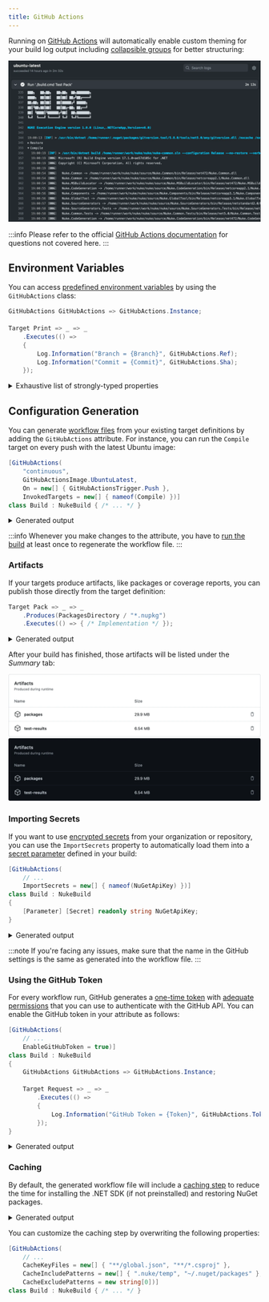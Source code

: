 ```yaml
---
title: GitHub Actions
---
```


Running on [GitHub Actions](https://github.com/features/actions) will automatically enable custom theming for your build log output including [collapsible groups](https://docs.github.com/en/actions/using-workflows/workflow-commands-for-github-actions#grouping-log-lines) for better structuring:

![GitHub Actions Log Output](github-actions.webp)

:::info
Please refer to the official [GitHub Actions documentation](https://docs.github.com/en/actions) for questions not covered here.
:::

## Environment Variables

You can access [predefined environment variables](https://docs.github.com/en/actions/learn-github-actions/environment-variables) by using the `GitHubActions` class:

```csharp
GitHubActions GitHubActions => GitHubActions.Instance;

Target Print => _ => _
    .Executes(() =>
    {
        Log.Information("Branch = {Branch}", GitHubActions.Ref);
        Log.Information("Commit = {Commit}", GitHubActions.Sha);
    });
```

<details>
<summary>Exhaustive list of strongly-typed properties</summary>

```csharp
class GitHubActions
{
    string  Action            { get; }
    string  Actor             { get; }
    string  BaseRef           { get; }
    string  EventName         { get; }
    string  EventPath         { get; }
    JObject GitHubContext     { get; }
    JObject GitHubEvent       { get; }
    string  HeadRef           { get; }
    string  Home              { get; }
    bool    IsPullRequest     { get; }
    string  Job               { get; }
    long    JobId             { get; }
    string  PullRequestAction { get; }
    int?    PullRequestNumber { get; }
    string  Ref               { get; }
    string  Repository        { get; }
    string  RepositoryOwner   { get; }
    long    RunId             { get; }
    long    RunNumber         { get; }
    string  ServerUrl         { get; }
    string  Sha               { get; }
    string  Token             { get; }
    string  Workflow          { get; }
    string  Workspace         { get; }
}
```

</details>

## Configuration Generation

You can generate [workflow files](https://docs.github.com/en/actions/reference/workflow-syntax-for-github-actions) from your existing target definitions by adding the `GitHubActions` attribute. For instance, you can run the `Compile` target on every push with the latest Ubuntu image: 

```csharp title="Build.cs"
[GitHubActions(
    "continuous",
    GitHubActionsImage.UbuntuLatest,
    On = new[] { GitHubActionsTrigger.Push },
    InvokedTargets = new[] { nameof(Compile) })]
class Build : NukeBuild { /* ... */ }
``` 

<details>
<summary>Generated output</summary>

```yaml title=".github/workflows/continuous.yml"
name: continuous

on: [push]

jobs:
  ubuntu-latest:
    name: ubuntu-latest
    runs-on: ubuntu-latest
    steps:
      - uses: actions/checkout@v2
      - name: Run './build.cmd Compile'
        run: ./build.cmd Compile
```

</details>

:::info
Whenever you make changes to the attribute, you have to [run the build](../01-getting-started/03-execution.md) at least once to regenerate the workflow file.
:::

### Artifacts

If your targets produce artifacts, like packages or coverage reports, you can publish those directly from the target definition:

```csharp
Target Pack => _ => _
    .Produces(PackagesDirectory / "*.nupkg")
    .Executes(() => { /* Implementation */ });
```

<details>
<summary>Generated output</summary>

```yaml title=".github/workflows/continuous.yml"
- uses: actions/upload-artifact@v1
  with:
    name: packages
    path: output/packages
```
</details>

After your build has finished, those artifacts will be listed under the _Summary_ tab:

<p style={{maxWidth:'900px'}}>

![GitHub Actions Artifacts Tab](github-actions-artifacts-light.webp#gh-light-mode-only)
![GitHub Actions Artifacts Tab](github-actions-artifacts-dark.webp#gh-dark-mode-only)

</p>

### Importing Secrets

If you want to use [encrypted secrets](https://docs.github.com/en/actions/security-guides/encrypted-secrets#about-encrypted-secrets) from your organization or repository, you can use the `ImportSecrets` property to automatically load them into a [secret parameter](../02-fundamentals/06-parameters.md#secret-parameters) defined in your build:

```csharp title="Build.cs"
[GitHubActions(
    // ...
    ImportSecrets = new[] { nameof(NuGetApiKey) })]
class Build : NukeBuild
{
    [Parameter] [Secret] readonly string NuGetApiKey;
}
```

<details>
<summary>Generated output</summary>

```yaml title=".github/workflows/continuous.yml"
- name: Run './build.cmd Publish'
  run: ./build.cmd Publish
  env:
    NuGetApiKey: ${{ secrets.NUGET_API_KEY }}
```

</details>

:::note
If you're facing any issues, make sure that the name in the GitHub settings is the same as generated into the workflow file. 
:::

### Using the GitHub Token

For every workflow run, GitHub generates a [one-time token](https://docs.github.com/en/actions/security-guides/automatic-token-authentication) with [adequate permissions](https://docs.github.com/en/actions/security-guides/automatic-token-authentication#permissions-for-the-github_token) that you can use to authenticate with the GitHub API. You can enable the GitHub token in your attribute as follows:

```csharp title="Build.cs"
[GitHubActions(
    // ...
    EnableGitHubToken = true)]
class Build : NukeBuild
{
    GitHubActions GitHubActions => GitHubActions.Instance;

    Target Request => _ => _
        .Executes(() =>
        {
            Log.Information("GitHub Token = {Token}", GitHubActions.Token);
        });
}
```

<details>
<summary>Generated output</summary>

```yaml title=".github/workflows/continuous.yml"
- name: Run './build.cmd Release'
  run: ./build.cmd Publish
  env:
    GITHUB_CONTEXT: ${{ toJSON(github) }}
```

</details>

### Caching

By default, the generated workflow file will include a [caching step](https://github.com/actions/cache) to reduce the time for installing the .NET SDK (if not preinstalled) and restoring NuGet packages.

<details>
<summary>Generated output</summary>

```yaml title=".github/workflows/continuous.yml"
- name: Cache .nuke/temp, ~/.nuget/packages
  uses: actions/cache@v2
  with:
    path: |
      .nuke/temp
      ~/.nuget/packages
    key: ${{ runner.os }}-${{ hashFiles('global.json', 'source/**/*.csproj') }}
```

</details>

You can customize the caching step by overwriting the following properties:

```csharp title="Build.cs"
[GitHubActions(
    // ...
    CacheKeyFiles = new[] { "**/global.json", "**/*.csproj" },
    CacheIncludePatterns = new[] { ".nuke/temp", "~/.nuget/packages" },
    CacheExcludePatterns = new string[0])]
class Build : NukeBuild { /* ... */ }
```
